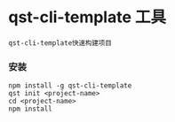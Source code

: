 # qst-cli-template 工具
    qst-cli-template快速构建项目
###   安装
    npm install -g qst-cli-template
    qst init <project-name>
    cd <project-name>
    npm install 